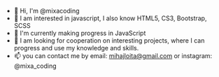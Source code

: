 - 👋 Hi, I'm @mixacoding
- 👀 I am interested in javascript, I also know HTML5, CS3, Bootstrap, SCSS
- 🌱 I'm currently making progress in JavaScript
- 💞 I am looking for cooperation on interesting projects, where I can progress and use my knowledge and skills.
- 📫 you can contact me by email: mihajloita@gmail.com or instagram: @mixa_coding

